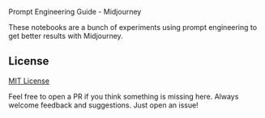 Prompt Engineering Guide - Midjourney

These notebooks are a bunch of experiments using prompt engineering to get better results with Midjourney.

## License

[MIT License](https://github.com/dair-ai/Prompt-Engineering-Guide/blob/main/LICENSE.md)


Feel free to open a PR if you think something is missing here. Always welcome feedback and suggestions. Just open an issue!
